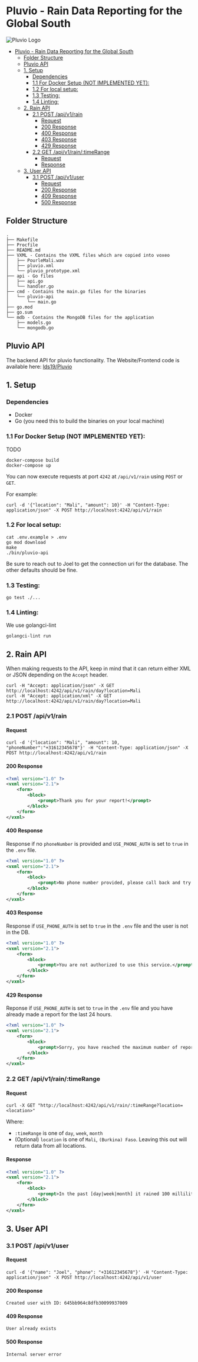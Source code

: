 # Pluvio - Rain Data Reporting for the Global South

![Pluvio Logo](Website/logo-transparent.png)

- [Pluvio - Rain Data Reporting for the Global South](#pluvio---rain-data-reporting-for-the-global-south)
	- [Folder Structure](#folder-structure)
	- [Pluvio API](#pluvio-api)
	- [1. Setup](#1-setup)
		- [Dependencies](#dependencies)
		- [1.1 For Docker Setup (NOT IMPLEMENTED YET):](#11-for-docker-setup-not-implemented-yet)
		- [1.2 For local setup:](#12-for-local-setup)
		- [1.3 Testing:](#13-testing)
		- [1.4 Linting:](#14-linting)
	- [2. Rain API](#2-rain-api)
		- [2.1 POST /api/v1/rain](#21-post-apiv1rain)
			- [Request](#request)
			- [200 Response](#200-response)
			- [400 Response](#400-response)
			- [403 Response](#403-response)
			- [429 Response](#429-response)
		- [2.2 GET /api/v1/rain/:timeRange](#22-get-apiv1raintimerange)
			- [Request](#request-1)
			- [Response](#response)
	- [3. User API](#3-user-api)
		- [3.1 POST /api/v1/user](#31-post-apiv1user)
			- [Request](#request-2)
			- [200 Response](#200-response-1)
			- [409 Response](#409-response)
			- [500 Response](#500-response)


## Folder Structure

```
.
├── Makefile
├── Procfile
├── README.md
├── VXML - Contains the VXML files which are copied into voxeo
│   ├── PourleMali.wav
│   ├── pluvio.xml
│   └── pluvio_prototype.xml
├── api - Go files
│   ├── api.go
│   └── handler.go
├── cmd - Contains the main.go files for the binaries
│   └── pluvio-api
│       └── main.go
├── go.mod
├── go.sum
└── mdb - Contains the MongoDB files for the application
    ├── models.go
    └── mongodb.go
```

## Pluvio API

The backend API for pluvio functionality. The Website/Frontend code is available here: [lds19/Pluvio](https://github.com/lds19/Pluvio)

## 1. Setup

### Dependencies

- Docker
- Go (you need this to build the binaries on your local machine)

### 1.1 For Docker Setup (NOT IMPLEMENTED YET):

TODO

```
docker-compose build
docker-compose up
```

You can now execute requests at port `4242` at `/api/v1/rain` using `POST` or `GET`.

For example:

```
curl -d '{"location": "Mali", "amount": 10}' -H "Content-Type: application/json" -X POST http://localhost:4242/api/v1/rain
```

### 1.2 For local setup:

```
cat .env.example > .env
go mod download
make
./bin/pluvio-api
```

Be sure to reach out to Joel to get the connection uri for the database. The other defaults should be fine.

### 1.3 Testing:

```
go test ./...
```

### 1.4 Linting:

We use golangci-lint

```
golangci-lint run
```

## 2. Rain API

When making requests to the API, keep in mind that it can return either XML or JSON depending on the `Accept` header.
```
curl -H "Accept: application/json" -X GET http://localhost:4242/api/v1/rain/day?location=Mali
curl -H "Accept: application/xml" -X GET http://localhost:4242/api/v1/rain/day?location=Mali
```

### 2.1 POST /api/v1/rain

#### Request

```
curl -d '{"location": "Mali", "amount": 10, "phoneNumber":"+31612345678"}' -H "Content-Type: application/json" -X POST http://localhost:4242/api/v1/rain
```

#### 200 Response

```xml
<?xml version="1.0" ?>
<vxml version="2.1">
	<form>
		<block>
			<prompt>Thank you for your report!</prompt>
		</block>
	</form>
</vxml>
```

#### 400 Response
Response if no `phoneNumber` is provided and `USE_PHONE_AUTH` is set to `true` in the `.env` file.

```xml
<?xml version="1.0" ?>
<vxml version="2.1">
	<form>
		<block>
			<prompt>No phone number provided, please call back and try again.</prompt>
		</block>
	</form>
</vxml>
```

#### 403 Response
Response if  `USE_PHONE_AUTH` is set to `true` in the `.env` file and the user is not in the DB.

```xml
<?xml version="1.0" ?>
<vxml version="2.1">
	<form>
		<block>
			<prompt>You are not authorized to use this service.</prompt>
		</block>
	</form>
</vxml>
```

#### 429 Response
Reponse if `USE_PHONE_AUTH` is set to `true` in the `.env` file and you have already made a report for the last 24 hours.

```xml
<?xml version="1.0" ?>
<vxml version="2.1">
	<form>
		<block>
			<prompt>Sorry, you have reached the maximum number of reports for today.</prompt>
		</block>
	</form>
</vxml>
```

### 2.2 GET /api/v1/rain/:timeRange

#### Request

```
curl -X GET "http://localhost:4242/api/v1/rain/:timeRange?location=<location>"
```
Where:
- `:timeRange` is one of `day`, `week`, `month`
- (Optional) `location` is one of `Mali`, `(Burkina) Faso`. Leaving this out will return data from all locations.

#### Response

```xml
<?xml version="1.0" ?>
<vxml version="2.1">
	<form>
		<block>
			<prompt>In the past [day|week|month] it rained 100 milliliters</prompt>
		</block>
	</form>
</vxml>
```


## 3. User API

### 3.1 POST /api/v1/user

#### Request

```
curl -d '{"name": "Joel", "phone": "+31612345678"}' -H "Content-Type: application/json" -X POST http://localhost:4242/api/v1/user
```


#### 200 Response

```
Created user with ID: 645bb964c8dfb30099937009
```

#### 409 Response

```
User already exists
```

#### 500 Response

```
Internal server error
```
